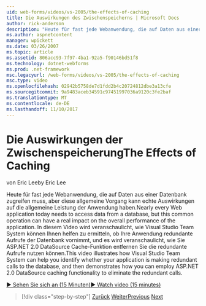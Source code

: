 ```yaml
---
uid: web-forms/videos/vs-2005/the-effects-of-caching
title: Die Auswirkungen des Zwischenspeicherns | Microsoft Docs
author: rick-anderson
description: "Heute für fast jede Webanwendung, die auf Daten aus einer Datenbank zugreifen muss, aber diese allgemeine Vorgang kann einen tatsächlichen Auswirkungen haben, auf die allgemeine Leistung des der ein..."
ms.author: aspnetcontent
manager: wpickett
ms.date: 03/26/2007
ms.topic: article
ms.assetid: 806acc93-7f97-4ba1-92a5-f90146bd51f8
ms.technology: dotnet-webforms
ms.prod: .net-framework
msc.legacyurl: /web-forms/videos/vs-2005/the-effects-of-caching
msc.type: video
ms.openlocfilehash: 02942b5758de7d1fdd2b4c20724812dbe3a13cfe
ms.sourcegitcommit: 9a9483aceb34591c97451997036a9120c3fe2baf
ms.translationtype: MT
ms.contentlocale: de-DE
ms.lasthandoff: 11/10/2017
---
```

<a name="the-effects-of-caching"></a><span data-ttu-id="a2bad-103">Die Auswirkungen der Zwischenspeicherung</span><span class="sxs-lookup"><span data-stu-id="a2bad-103">The Effects of Caching</span></span>
====================
<span data-ttu-id="a2bad-104">von Eric Lee</span><span class="sxs-lookup"><span data-stu-id="a2bad-104">by Eric Lee</span></span>

<span data-ttu-id="a2bad-105">Heute für fast jede Webanwendung, die auf Daten aus einer Datenbank zugreifen muss, aber diese allgemeine Vorgang kann echte Auswirkungen auf die allgemeine Leistung der Anwendung haben.</span><span class="sxs-lookup"><span data-stu-id="a2bad-105">Nearly every Web application today needs to access data from a database, but this common operation can have a real impact on the overall performance of the application.</span></span> <span data-ttu-id="a2bad-106">In diesem Video wird veranschaulicht, wie Visual Studio Team System können Ihnen helfen zu ermitteln, ob Ihre Anwendung redundante Aufrufe der Datenbank vornimmt, und es wird veranschaulicht, wie Sie ASP.NET 2.0 DataSource Cache-Funktion entfernen Sie die redundante Aufrufe nutzen können.</span><span class="sxs-lookup"><span data-stu-id="a2bad-106">This video illustrates how Visual Studio Team System can help you identify whether your application is making redundant calls to the database, and then demonstrates how you can employ ASP.NET 2.0 DataSource caching functionality to eliminate the redundant calls.</span></span>

[<span data-ttu-id="a2bad-107">&#9654; Sehen Sie sich an (15 Minuten)</span><span class="sxs-lookup"><span data-stu-id="a2bad-107">&#9654; Watch video (15 minutes)</span></span>](https://channel9.msdn.com/Blogs/ASP-NET-Site-Videos/the-effects-of-caching)

>[!div class="step-by-step"]
<span data-ttu-id="a2bad-108">[Zurück](custom-extraction-rules-and-coded-web-tests.md)
[Weiter](using-the-load-test-agent.md)</span><span class="sxs-lookup"><span data-stu-id="a2bad-108">[Previous](custom-extraction-rules-and-coded-web-tests.md)
[Next](using-the-load-test-agent.md)</span></span>
